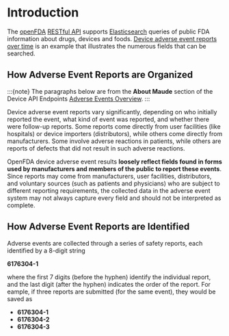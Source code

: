 # Introduction

The [openFDA](https://open.fda.gov/apis) [RESTful API](https://aws.amazon.com/what-is/restful-api/) supports [Elasticsearch](https://www.elastic.co/enterprise-search) queries
of public FDA information about drugs, devices and foods. [Device adverse event reports over time](https://open.fda.gov/apis/device/event/explore-the-api-with-an-interactive-chart/)
is an example that illustrates the numerous fields that can be searched.

## How Adverse Event Reports are Organized

:::{note}
The paragraphs below are from the **About Maude** section of the Device API Endpoints [Adverse Events Overview](https://open.fda.gov/apis/device/event/).
:::

Device adverse event reports vary significantly, depending on who initially reported the event, what kind of event was reported, and whether there were follow-up reports. Some reports
come directly from user facilities (like hospitals) or device importers (distributors), while others come directly from manufacturers. Some involve adverse reactions in patients, while
others are reports of defects that did not result in such adverse reactions.

OpenFDA device adverse event results **loosely reflect fields found in forms used by manufacturers and members of the public to report these events**. Since reports
may come from manufacturers, user facilities, distributors, and voluntary sources (such as patients and physicians) who are subject to different reporting
requirements, the collected data in the adverse event system may not always capture every field and should not be interpreted as complete.

## How Adverse Event Reports are Identified

Adverse events are collected through a series of safety reports, each identified by a 8-digit string

  **6176304-1**

where the first 7 digits (before the hyphen) identify the individual report, and the last digit (after the hyphen) indicates the order of the report. For eample, if three reports are submitted (for the same event),
they would be saved as

- **6176304-1**
- **6176304-2**
- **6176304-3**
